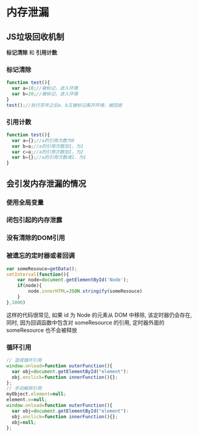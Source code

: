 # 内存泄漏

## JS垃圾回收机制

**标记清除** 和 **引用计数**

### 标记清除

```js
function test(){  
  var a=10;//被标记，进入环境  
  var b=20;//被标记，进入环境  
}  
test();//执行完毕之后a、b又被标记离开环境，被回收
```

### 引用计数

```js
function test(){  
  var a={};//a的引用次数为0  
  var b=a;//a的引用次数加1，为1  
  var c=a;//a的引用次数加1，为2  
  var b={};//a的引用次数减1，为1  
}  
```

## 会引发内存泄漏的情况

### 使用全局变量

### 闭包引起的内存泄露

### 没有清除的DOM引用

### 被遗忘的定时器或者回调

```js
var someResouce=getData();  
setInterval(function(){  
    var node=document.getElementById('Node');  
    if(node){  
        node.innerHTML=JSON.stringify(someResouce)  
    }  
},1000) 
```

这样的代码很常见, 如果 id 为 Node 的元素从 DOM 中移除, 该定时器仍会存在, 同时, 因为回调函数中包含对 someResource 的引用, 定时器外面的 someResource 也不会被释放

### 循环引用

```js
// 造成循环引用
window.onload=function outerFunction(){  
  var obj=document.getElementById("element"):  
  obj.onclick=function innerFunction(){};  
}; 
// 手动解除引用
myObject.element=null;  
element.o=null;  
window.onload=function outerFunction(){  
  var obj=document.getElementById("element"):  
  obj.onclick=function innerFunction(){};  
  obj=null;  
};  
```